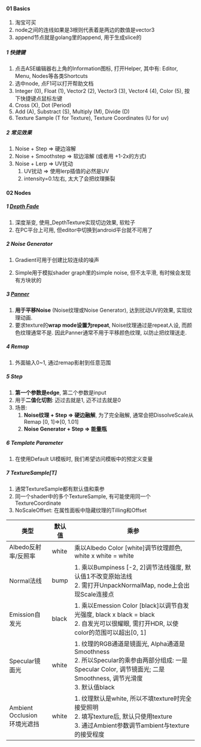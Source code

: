 

#### 01 Basics

1. 淘宝可买
2. node之间的连线如果是3根则代表着是两边的数值是vector3
3. append节点就是golang里的append, 用于生成slice的



##### 1 快捷键

1. 点击ASE编辑器右上角的Information图标, 打开Helper, 其中有: Editor, Menu, Nodes等各类Shortcuts
2. 选中node, 点F1可以打开帮助文档
3. Integer (0), Float (1),  Vector2 (2), Vector3 (3), Vector4 (4), Color (5), 按下快捷键点鼠标左键
4. Cross (X), Dot (Period)
5. Add (A), Substract (S), Multiply (M), Divide (D)
6. Texture Sample (T for Texture), Texture Coordinates (U for uv)



##### 2 常见效果

1. Noise + Step => 硬边溶解
2. Noise + Smoothstep => 软边溶解 (或者用 +1-2x的方式)
3. Noise + Lerp => UV扰动
   1. UV扰动 => 使用lerp插值的必然是UV
   2. intensity=0.1左右, 太大了会把纹理撕裂




#### 02 Nodes

##### 1 [Depth Fade](https://www.bilibili.com/video/BV1CS4y1u7xD/?spm_id_from=333.788&vd_source=060cae0323076afc7bb35d1220dc6cf7)

1. 深度渐变, 使用_DepthTexture实现切边效果, 软粒子
2. 在PC平台上可用, 但editor中切换到android平台就不可用了



##### 2 Noise Generator

1. Gradient可用于创建比较连续的噪声

2. Simple用于模拟shader graph里的simple noise, 但不太平滑, 有时候会发现有方块状的

   

##### 3 [Panner](http://wiki.amplify.pt/index.php?title=Unity_Products:Amplify_Shader_Editor/Panner)

1. **用于平移Noise** (Noise纹理或Noise Generator), 达到扰动UV的效果, 实现纹理动画. 
2. 要求texture的**wrap mode设置为repeat**, Noise纹理通过是repeat人设, 而颜色纹理通常不是. 因此Panner通常不用于平移颜色纹理, 以防止把纹理送走.



##### 4 Remap

1. 外面输入0~1, 通过remap影射到任意范围



##### 5 Step

1. **第一个参数是edge**, 第二个参数是input
2. 用于**二值化切割**: 迈过去就是1, 迈不过去就是0
3. 场景: 
   1. **Noise纹理 + Step => 硬边融解**, 为了完全融解, 通常会把DissolveScale从Remap [0, 1]=>[0, 1.01]
   2. **Noise Generator + Step => 能量瓶**



##### 6 Template Parameter

1. 在使用Default UI模板时, 我们希望访问模板中的预定义变量



##### 7 TextureSample[T]

1. 通常TextureSample都有默认值和乘参
2. 同一个shader中的多个TextureSample, 有可能使用同一个TextureCoordinate
3. NoScaleOffset: 在属性面板中隐藏纹理的Tilling和Offset



| 类型                              | 默认值 | 乘参                                                         |
| --------------------------------- | ------ | ------------------------------------------------------------ |
| Albedo反射率/反照率               | white  | 乘以Albedo Color [white]调节纹理颜色, white x white = white  |
| Normal法线                        | bump   | 1. 乘以Bumpiness [-2, 2]调节法线强度, 默认值1不改变原始法线<br />2. 需打开UnpackNormalMap, node上会出现Scale连接点 |
| Emission自发光                    | black  | 1. 乘以Emession Color [black]以调节自发光强度, black x black = black<br />2. 自发光可以很耀眼, 需打开HDR, 以使color的范围可以超出[0, 1] |
| Specular镜面光                    | white  | 1. 纹理的RGB通道是镜面光, Alpha通道是Smoothness<br />2. 所以Specular的乘参由两部分组成: 一是Specular Color, 调节镜面光; 二是Smoothness, 调节光滑度<br />3. 默认值black |
| Ambient Occlusion<br />环境光遮挡 | white  | 1. 纹理默认是white, 所以不填texture时完全接受照明<br />2. 填写texture后, 默认只使用texture<br />3. 通过Ambient参数调节ambient与texture的接受程度 |

